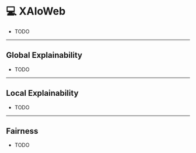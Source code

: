 # 💻  XAIoWeb

* TODO 


<hr>


## Global Explainability

* TODO

<hr>

## Local Explainability

* TODO

<hr>

## Fairness

* TODO
